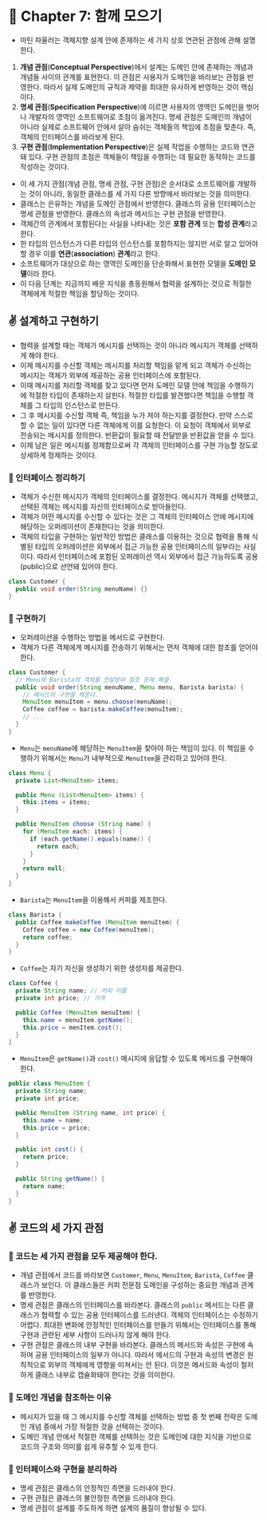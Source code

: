 # 🌈 Chapter 7: 함께 모으기

- 마틴 파울러는 객체지향 설계 안에 존재하는 세 가지 상호 연관된 관점에 관해 설명한다.
1. **개념 관점**(**Conceptual Perspective**)에서 설계는 도메인 안에 존재하는 개념과 개념들 사이의 관계를 표현한다. 이 관점은 사용자가 도메인을 바라보는 관점을 반영한다. 따라서 실제 도메인의 규칙과 제약을 최대한 유사하게 반영하는 것이 핵심이다.
2. **명세 관점**(**Specification Perspective**)에 이르면 사용자의 영역인 도메인을 벗어나 개발자의 영역인 소프트웨어로 초점이 옮겨진다. 명세 관점은 도메인의 개념이 아니라 실제로 소프트웨어 안에서 살아 숨쉬는 객체들의 책임에 초점을 맞춘다. 즉, 객체의 인터페이스를 바라보게 된다.
3. **구현 관점**(**Implementation Perspective**)은 실제 작업을 수행하는 코드와 연관돼 있다. 구현 관점의 초점은 객체들이 책임을 수행하는 데 필요한 동작하는 코드를 작성하는 것이다.

- 이 세 가지 관점(개념 관점, 명세 관점, 구현 관점)은 순서대로 소프트웨어를 개발하는 것이 아니라, 동일한 클래스를 세 가지 다른 방향에서 바라보는 것을 의미한다.
- 클래스는 은유하는 개념을 도메인 관점에서 반영한다. 클래스의 공용 인터페이스는 명세 관점을 반영한다. 클래스의 속성과 메서드는 구현 관점을 반영한다.
- 객체간의 관계에서 포함된다는 사실을 나타내는 것은 **포함 관계** 또는 **합성 관계**라고 한다.
- 한 타입의 인스턴스가 다른 타입의 인스턴스를 포함하지는 않지만 서로 알고 있어야 할 경우 이를 **연관**(**association**) **관계**라고 한다.
- 소프트웨어가 대상으로 하는 영역인 도메인을 단순화해서 표현한 모델을 **도메인 모델**이라 한다.
- 이 다음 단계는 지금까지 배운 지식을 총동원해서 협력을 설계하는 것으로 적절한 객체에게 적절한 책임을 할당하는 것이다.

## ✌️ 설계하고 구현하기
- 협력을 설계할 때는 객체가 메시지를 선택하는 것이 아니라 메시지가 객체를 선택하게 해야 한다.
- 이제 메시지를 수신할 객체는 메시지를 처리할 책임을 맡게 되고 객체가 수신하는 메시지는 객체가 외부에 제공하는 공용 인터페이스에 포함된다.
- 이때 메시지를 처리할 객체를 찾고 있다면 먼저 도메인 모델 안에 책임을 수행하기에 적절한 타입이 존재하는지 살핀다. 적절한 타입를 발견했다면 책임을 수행할 객체를 그 타입의 인스턴스로 만든다.
- 그 후 메시지를 수신할 객체 즉, 책임을 누가 져야 하는지를 결정한다. 만약 스스로 할 수 없는 일이 있다면 다른 객체에게 이를 요청한다. 이 요청이 객체에서 외부로 전송되는 메시지를 정의한다. 반환값이 필요할 때 전달받을 반환값을 얻을 수 있다.
- 이제 남은 일은 메시지를 정제함으로써 각 객체의 인터페이스를 구현 가능할 정도로 상세하게 정제하는 것이다.

### 🎈 인터페이스 정리하기
- 객체가 수신한 메시지가 객체의 인터페이스를 결정한다. 메시지가 객체를 선택했고, 선택된 객체는 메시지를 자신의 인터페이스로 받아들인다.
- 객체가 어떤 메시지를 수신할 수 있다는 것은 그 객체의 인터페이스 안에 메시지에 해당하는 오퍼레이션이 존재한다는 것을 의미한다.
- 객체의 타입을 구현하는 일반적인 방법은 클래스를 이용하는 것으로 협력을 통해 식별된 타입의 오퍼레이션은 외부에서 접근 가능한 공용 인터페이스의 일부라는 사실이다. 따라서 인터페이스에 포함된 오퍼레이션 역시 외부에서 접근 가능하도록 공용(public)으로 선언돼 있어야 한다.

```java
class Customer {
  public void order(String menuName) {}
}
```

### 🎈 구현하기
- 오퍼레이션을 수행하는 방법을 메서드로 구현한다.
- 객체가 다른 객체에게 메시지를 전송하기 위해서는 먼저 객체에 대한 참조를 얻어야 한다.

```java
class Customer {
  // Menu와 Barista의 객체를 전달받아 참조 문제 해결
  public void order(String menuName, Menu menu, Barista barista) {
    // 메서드의 구현을 채운다.
    MenuItem menuItem = menu.choose(menuName);
    Coffee coffee = barista.makeCoffee(menuItem);
    // ...
  }
}
```

- `Menu`는 `menuName`에 해당하는 `MenuItem`을 찾아야 하는 책임이 있다. 이 책임을 수행하기 위해서는 `Menu`가 내부적으로 `MenuItem`을 관리하고 있어야 한다.

```java
class Menu {
  private List<MenuItem> items;

  public Menu (List<MenuItem> items) {
    this.items = items;
  }

  public MenuItem choose (String name) {
    for (MenuItem each: items) {
      if (each.getName().equals(name)) {
        return each;
      }
    }
    return null;
  }
}
```

- `Barista`는 `MenuItem`을 이용해서 커피를 제조한다.

```java
class Barista {
  public Coffee makeCoffee (MenuItem menuItem) {
    Coffee coffee = new Coffee(menuItem);
    return coffee;
  }
}
```

- `Coffee`는 자기 자신을 생성하기 위한 생성자를 제공한다.

```java
class Coffee {
  private String name; // 커피 이름
  private int price; // 가격

  public Coffee (MenuItem menuItem) {
    this.name = menuItem.getName();
    this.price = menItem.cost();
  }
}
```

- `MenuItem`은 `getName()`과 `cost()` 메시지에 응답할 수 있도록 메서드를 구현해야 한다.

```java
public class MenuItem {
  private String name;
  private int price;

  public MenuItem (String name, int price) {
    this.name = name;
    this.price = price;
  }

  public int cost() {
    return price;
  }

  public String getName() {
    return name;
  }
}
```

## ✌️ 코드의 세 가지 관점

### 🎈 코드는 세 가지 관점을 모두 제공해야 한다.
- 개념 관점에서 코드를 바라보면 `Customer`, `Menu`, `MenuItem`, `Barista`, `Coffee` 클래스가 보인다. 이 클래스들은 커피 전문점 도메인을 구성하는 중요한 개념과 관계를 반영한다.
- 명세 관점은 클래스의 인터페이스를 바라본다. 클래스의 `public` 메서드는 다른 클래스가 협력할 수 있는 공용 인터페이스를 드러낸다. 객체의 인터페이스는 수정하기 어렵다. 최대한 변화에 안정적인 인터페이스를 만들기 위해서는 인터페이스를 통해 구현과 관련된 세부 사항이 드러나지 않게 해야 한다.
- 구현 관점은 클래스의 내부 구현을 바라본다. 클래스의 메서드와 속성은 구현에 속하며 공용 인터페이스의 일부가 아니다. 따라서 메서드의 구현과 속성의 변경은 원칙적으로 외부의 객체에게 영향을 미쳐서는 안 된다. 이것은 메서드와 속성이 철저하게 클래스 내부로 캡슐화돼야 한다는 것을 의미한다.

### 🎈 도메인 개념을 참조하는 이유
- 메시지가 있을 때 그 메시지를 수신할 객체를 선택하는 방법 중 첫 번째 전략은 도메인 개념 중에서 가장 적절한 것을 선택하는 것이다.
- 도메인 개념 안에서 적절한 객체를 선택하는 것은 도메인에 대한 지식을 기반으로 코드의 구조와 의미를 쉽게 유추할 수 있게 한다.

### 🎈 인터페이스와 구현을 분리하라
- 명세 관점은 클래스의 안정적인 측면을 드러내야 한다.
- 구현 관점은 클래스의 불안정한 측면을 드러내야 한다.
- 명세 관점이 설계를 주도하게 하면 설계의 품질이 향상될 수 있다.
